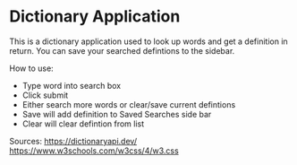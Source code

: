 # Dictionary Application

This is a dictionary application used to look up words and get a definition in return. You can save your searched defintions to the sidebar.

How to use:
- Type word into search box
- Click submit
- Either search more words or clear/save current defintions
- Save will add definition to Saved Searches side bar
- Clear will clear defintion from list





Sources:
https://dictionaryapi.dev/
https://www.w3schools.com/w3css/4/w3.css
